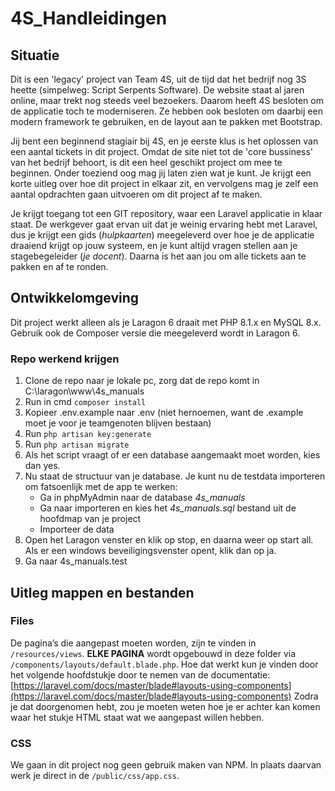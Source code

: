 # 4S_Handleidingen

## Situatie

Dit is een 'legacy' project van Team 4S, uit de tijd dat het bedrijf nog 3S heette (simpelweg: Script Serpents Software). De website staat al jaren online, maar trekt nog steeds veel bezoekers. Daarom heeft 4S besloten om de applicatie toch te moderniseren. Ze hebben ook besloten om daarbij een modern framework te gebruiken, en de layout aan te pakken met Bootstrap.

Jij bent een beginnend stagiair bij 4S, en je eerste klus is het oplossen van een aantal tickets in dit project. Omdat de site niet tot de 'core bussiness' van het bedrijf behoort, is dit een heel geschikt project om mee te beginnen. Onder toeziend oog mag jij laten zien wat je kunt. Je krijgt een korte uitleg over hoe dit project in elkaar zit, en vervolgens mag je zelf een aantal opdrachten gaan uitvoeren om dit project af te maken.

Je krijgt toegang tot een GIT repository, waar een Laravel applicatie in klaar staat. De werkgever gaat ervan uit dat je weinig ervaring hebt met Laravel, dus je krijgt een gids (_hulpkaarten_) meegeleverd over hoe je de applicatie draaiend krijgt op jouw systeem, en je kunt altijd vragen stellen aan je stagebegeleider (_je docent_). Daarna is het aan jou om alle tickets aan te pakken en af te ronden.

## Ontwikkelomgeving

Dit project werkt alleen als je Laragon 6 draait met PHP 8.1.x en MySQL 8.x. Gebruik ook de Composer versie die meegeleverd wordt in Laragon 6.

### Repo werkend krijgen

1. Clone de repo naar je lokale pc, zorg dat de repo komt in C:\laragon\www\4s_manuals
2. Run in cmd `composer install`
3. Kopieer .env.example naar .env (niet hernoemen, want de .example moet je voor je teamgenoten blijven bestaan)
4. Run `php artisan key:generate`
6. Run `php artisan migrate`
7. Als het script vraagt of er een database aangemaakt moet worden, kies dan yes.
8. Nu staat de structuur van je database. Je kunt nu de testdata importeren om fatsoenlijk met de app te werken:
    * Ga in phpMyAdmin naar de database _4s_manuals_
    * Ga naar importeren en kies het _4s_manuals.sql_ bestand uit de hoofdmap van je project
    * Importeer de data
9. Open het Laragon venster en klik op stop, en daarna weer op start all. Als er een windows beveiligingsvenster opent, klik dan op ja. 
10. Ga naar 4s_manuals.test

    

## Uitleg mappen en bestanden

### Files

De pagina’s die aangepast moeten worden, zijn te vinden in `/resources/views`. **ELKE PAGINA** wordt opgebouwd in deze folder via `/components/layouts/default.blade.php`. Hoe dat werkt kun je vinden door het volgende hoofdstukje door te nemen van de documentatie: [https://laravel.com/docs/master/blade#layouts-using-components](https://laravel.com/docs/master/blade#layouts-using-components) Zodra je dat doorgenomen hebt, zou je moeten weten hoe je er achter kan komen waar het stukje HTML staat wat we aangepast willen hebben.

### CSS

We gaan in dit project nog geen gebruik maken van NPM. In plaats daarvan werk je direct in de `/public/css/app.css`.

